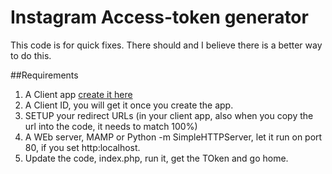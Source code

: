 # Instagram Access-token generator

This code is for quick fixes. There should and I believe there is a better way to do this. 

##Requirements
1. A Client app [create it here](https://www.instagram.com/developer/clients/manage/)
2. A Client ID, you will get it once you create the app.
3. SETUP your redirect URLs (in your client app, also when you copy the url into the code, it needs to match 100%) 
4. A WEb server, MAMP or Python -m SimpleHTTPServer, let it run on port 80, if you set http:localhost.
5. Update the code, index.php, run it, get the TOken and go home.  
